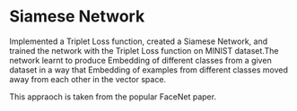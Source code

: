 # Siamese Network

Implemented a Triplet Loss function, created a Siamese Network, and trained the network with the Triplet Loss function on MINIST dataset.The network learnt to produce Embedding of different classes from a given dataset in a way that Embedding of examples from different classes moved away from each other in the vector space.

This appraoch is taken from the popular FaceNet paper.


